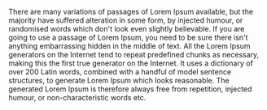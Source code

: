 There are many variations of passages of Lorem Ipsum available,
but the majority have suffered alteration in some form, by injected humour, or randomised words 
which don't look even slightly believable. If you are going to use a passage of Lorem Ipsum, you need
to be sure there isn't anything embarrassing hidden in the middle of text. All the Lorem Ipsum 
generators on the Internet tend to repeat predefined chunks as necessary, making this the first 
true generator on the Internet. It uses a dictionary of over 200 Latin words, combined with a 
handful of model sentence structures, to generate Lorem Ipsum which looks reasonable. The generated 
Lorem Ipsum is therefore always free from repetition, injected humour, or non-characteristic words etc.    